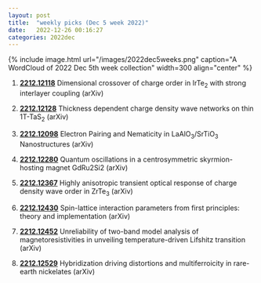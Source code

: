 ```yaml
---
layout: post
title:  "weekly picks (Dec 5 week 2022)"
date:   2022-12-26 00:16:27
categories: 2022dec
---
```


{% include image.html url="/images/2022dec5weeks.png" caption="A WordCloud of 2022 Dec 5th week collection" width=300 align="center" %}





1. **[2212.12118](http://arxiv.org/abs/2212.12118)** Dimensional crossover of charge order in IrTe$_2$ with strong interlayer coupling (arXiv)

1. **[2212.12128](http://arxiv.org/abs/2212.12128)** Thickness dependent charge density wave networks on thin 1T-TaS$_2$ (arXiv)

1. **[2212.12098](http://arxiv.org/abs/2212.12098)** Electron Pairing and Nematicity in LaAlO$_3$/SrTiO$_3$ Nanostructures (arXiv)

1. **[2212.12280](http://arxiv.org/abs/2212.12280)** Quantum oscillations in a centrosymmetric skyrmion-hosting magnet GdRu2Si2 (arXiv)

1. **[2212.12367](http://arxiv.org/abs/2212.12367)** Highly anisotropic transient optical response of charge density wave order in ZrTe$_3$ (arXiv)

1. **[2212.12430](http://arxiv.org/abs/2212.12430)** Spin-lattice interaction parameters from first principles: theory and implementation (arXiv)

1. **[2212.12452](http://arxiv.org/abs/2212.12452)** Unreliability of two-band model analysis of magnetoresistivities in unveiling temperature-driven Lifshitz transition (arXiv)

1. **[2212.12529](http://arxiv.org/abs/2212.12529)** Hybridization driving distortions and multiferroicity in rare-earth nickelates (arXiv)
